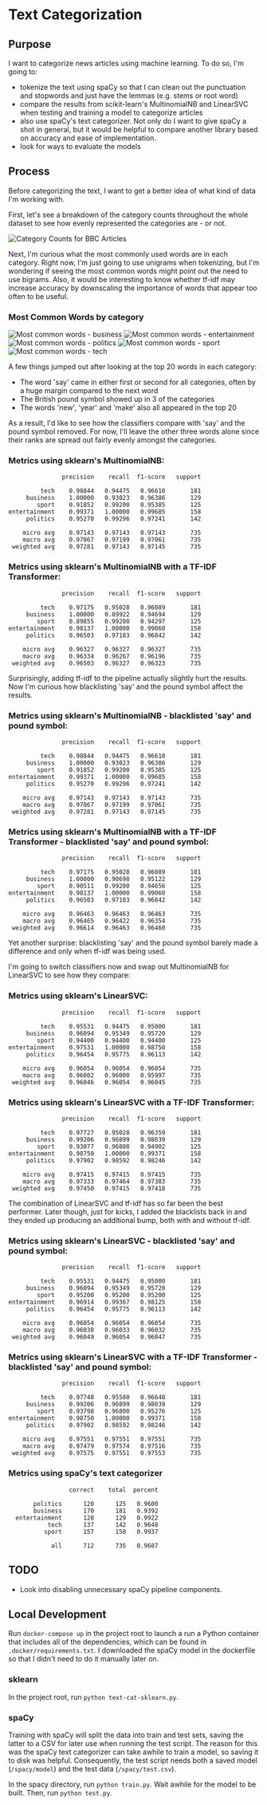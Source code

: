 # Text Categorization

## Purpose
I want to categorize news articles using machine learning. To do so, I'm going to:
* tokenize the text using spaCy so that I can clean out the punctuation and stopwords and just have the lemmas (e.g. stems or root word)
* compare the results from scikit-learn's MultinomialNB and LinearSVC when testing and training a model to categorize articles
* also use spaCy's text categorizer. Not only do I want to give spaCy a shot in general, but it would be helpful to compare another library based on accuracy and ease of implementation.
* look for ways to evaluate the models

## Process
Before categorizing the text, I want to get a better idea of what kind of data I'm working with.

First, let's see a breakdown of the category counts throughout the whole dataset to see how evenly represented the categories are - or not.

![Category Counts for BBC Articles](src/figures/category-counts.png)

Next, I'm curious what the most commonly used words are in each category. Right now, I'm just going to use unigrams when tokenizing, but I'm wondering if seeing the most common words might point out the need to use bigrams. Also, it would be interesting to know whether tf-idf may increase accuracy by downscaling the importance of words that appear too often to be useful.

### Most Common Words by category
![Most common words - business](src/figures/most-common-word-counts-business.png)
![Most common words - entertainment](src/figures/most-common-word-counts-entertainment.png)
![Most common words - politics](src/figures/most-common-word-counts-politics.png)
![Most common words - sport](src/figures/most-common-word-counts-sport.png)
![Most common words - tech](src/figures/most-common-word-counts-tech.png)

A few things jumped out after looking at the top 20 words in each category:
* The word 'say' came in either first or second for all categories, often by a huge margin compared to the next word
* The British pound symbol showed up in 3 of the categories
* The words 'new', 'year' and 'make' also all appeared in the top 20

As a result, I'd like to see how the classifiers compare with 'say' and the pound symbol removed. For now, I'll leave the other three words alone since their ranks are spread out fairly evenly amongst the categories.

### Metrics using sklearn's MultinomialNB:
```
               precision    recall  f1-score   support

         tech    0.98844   0.94475   0.96610       181
     business    1.00000   0.93023   0.96386       129
        sport    0.91852   0.99200   0.95385       125
entertainment    0.99371   1.00000   0.99685       158
     politics    0.95270   0.99296   0.97241       142

    micro avg    0.97143   0.97143   0.97143       735
    macro avg    0.97067   0.97199   0.97061       735
 weighted avg    0.97281   0.97143   0.97145       735
```

### Metrics using sklearn's MultinomialNB with a TF-IDF Transformer:
```
               precision    recall  f1-score   support

         tech    0.97175   0.95028   0.96089       181
     business    1.00000   0.89922   0.94694       129
        sport    0.89855   0.99200   0.94297       125
entertainment    0.98137   1.00000   0.99060       158
     politics    0.96503   0.97183   0.96842       142

    micro avg    0.96327   0.96327   0.96327       735
    macro avg    0.96334   0.96267   0.96196       735
 weighted avg    0.96503   0.96327   0.96323       735
```

Surprisingly, adding tf-idf to the pipeline actually slightly hurt the results. Now I'm curious how blacklisting 'say' and the pound symbol affect the results.

### Metrics using sklearn's MultinomialNB - blacklisted 'say' and pound symbol:
```
               precision    recall  f1-score   support

         tech    0.98844   0.94475   0.96610       181
     business    1.00000   0.93023   0.96386       129
        sport    0.91852   0.99200   0.95385       125
entertainment    0.99371   1.00000   0.99685       158
     politics    0.95270   0.99296   0.97241       142

    micro avg    0.97143   0.97143   0.97143       735
    macro avg    0.97067   0.97199   0.97061       735
 weighted avg    0.97281   0.97143   0.97145       735
```

### Metrics using sklearn's MultinomialNB with a TF-IDF Transformer - blacklisted 'say' and pound symbol:
```
               precision    recall  f1-score   support

         tech    0.97175   0.95028   0.96089       181
     business    1.00000   0.90698   0.95122       129
        sport    0.90511   0.99200   0.94656       125
entertainment    0.98137   1.00000   0.99060       158
     politics    0.96503   0.97183   0.96842       142

    micro avg    0.96463   0.96463   0.96463       735
    macro avg    0.96465   0.96422   0.96354       735
 weighted avg    0.96614   0.96463   0.96460       735
```

Yet another surprise: blacklisting 'say' and the pound symbol barely made a difference and only when tf-idf was being used.

I'm going to switch classifiers now and swap out MultinomialNB for LinearSVC to see how they compare:

### Metrics using sklearn's LinearSVC:
```
               precision    recall  f1-score   support

         tech    0.95531   0.94475   0.95000       181
     business    0.96094   0.95349   0.95720       129
        sport    0.94400   0.94400   0.94400       125
entertainment    0.97531   1.00000   0.98750       158
     politics    0.96454   0.95775   0.96113       142

    micro avg    0.96054   0.96054   0.96054       735
    macro avg    0.96002   0.96000   0.95997       735
 weighted avg    0.96046   0.96054   0.96045       735
```

### Metrics using sklearn's LinearSVC with a TF-IDF Transformer:
```
               precision    recall  f1-score   support

         tech    0.97727   0.95028   0.96359       181
     business    0.99206   0.96899   0.98039       129
        sport    0.93077   0.96800   0.94902       125
entertainment    0.98750   1.00000   0.99371       158
     politics    0.97902   0.98592   0.98246       142

    micro avg    0.97415   0.97415   0.97415       735
    macro avg    0.97333   0.97464   0.97383       735
 weighted avg    0.97450   0.97415   0.97418       735
```

The combination of LinearSVC and tf-idf has so far been the best performer. Later though, just for kicks, I added the blacklists back in and they ended up producing an additional bump, both with and without tf-idf.

### Metrics using sklearn's LinearSVC - blacklisted 'say' and pound symbol:
```
               precision    recall  f1-score   support

         tech    0.95531   0.94475   0.95000       181
     business    0.96094   0.95349   0.95720       129
        sport    0.95200   0.95200   0.95200       125
entertainment    0.96914   0.99367   0.98125       158
     politics    0.96454   0.95775   0.96113       142

    micro avg    0.96054   0.96054   0.96054       735
    macro avg    0.96038   0.96033   0.96032       735
 weighted avg    0.96049   0.96054   0.96047       735
```

### Metrics using sklearn's LinearSVC with a TF-IDF Transformer - blacklisted 'say' and pound symbol:
```
               precision    recall  f1-score   support

         tech    0.97740   0.95580   0.96648       181
     business    0.99206   0.96899   0.98039       129
        sport    0.93798   0.96800   0.95276       125
entertainment    0.98750   1.00000   0.99371       158
     politics    0.97902   0.98592   0.98246       142

    micro avg    0.97551   0.97551   0.97551       735
    macro avg    0.97479   0.97574   0.97516       735
 weighted avg    0.97575   0.97551   0.97553       735
```

### Metrics using spaCy's text categorizer
```
                 correct    total  percent

       politics      120      125   0.9600
       business      170      181   0.9392
  entertainment      128      129   0.9922
           tech      137      142   0.9648
          sport      157      158   0.9937

            all      712      735   0.9687
```

## TODO
* Look into disabling unnecessary spaCy pipeline components.

## Local Development
Run `docker-compose up` in the project root to launch a run a Python container that includes all of the dependencies, which can be found in `.docker/requirements.txt`. I downloaded the spaCy model in the dockerfile so that I didn't need to do it manually later on.

### sklearn
In the project root, run `python text-cat-sklearn.py`.

### spaCy
Training with spaCy will split the data into train and test sets, saving the latter to a CSV for later use when running the test script. The reason for this was the spaCy text categorizer can take awhile to train a model, so saving it to disk was helpful. Consequently, the test script needs both a saved model (`/spacy/model`) and the test data (`/spacy/test.csv`).

In the spacy directory, run `python train.py`. Wait awhile for the model to be built. Then, run `python test.py`.
